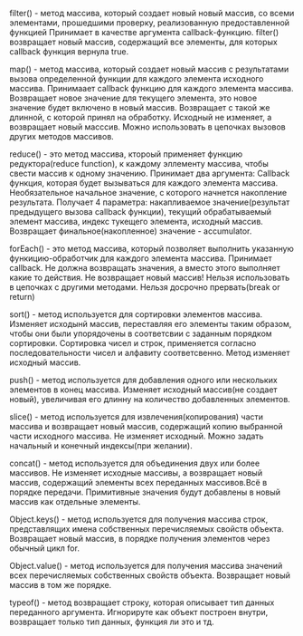 filter() - метод массива, который создает новый новый массив, со всеми элементами, прошедшими проверку, реализованную предоставленной функцией
Принимает в качестве аргумента callback-функцию. filter() возвращает новый массив, содержащий все элементы, для которых callback функция вернула true.

map() - метод массива, который создает новый массив с результатами вызова определенной функции для каждого элемента исходного массива. Принимаает callback функцию для каждого элемента массива.
Возвращает новое значение для текущего элемента, это новое значение будет включено в новый массив. Возвращает с такой же длинной, с которой принял на обработку. Исходный не изменяет, а возвращает новый масссив.
Можно использовать в цепочках вызовов других методов массивов.

reduce() - это метод массива, ктороый применяет функцию редуктора(reduce function), к каждому эллементу массива, чтобы свести массив к одному значению. 
Принимает два аргумента:
Callback функция, которая будет вызываться для каждого элемента массива.
Необязательное начальное значение, с которого начнется накопление результата.
Получает 4 параметра: накапливаемое значение(результат предыдущего вызова callback функции), текущий обрабатываемый элемент массива, индекс тукещего элемента, исходный массив.
Возвращает финальное(накопленное) значение - accumulator.

forEach() - это метод массива, который позволяет выполнить указанную функицию-обработчик для каждого элемента массива. Принимает callback. Не должна возвращать значения, а вместо этого выполняет какие то действия. Не возвращает новый массив!
Нельзя использовать в цепочках с другими методами. Нельзя досрочно прервать(break or return)

sort() - метод используется для сортировки элементов массива. Изменяет исходынй массив, переставляя его элементы таким образом, чтобы они были упорядочены в соответсвии с заданным порядком сортировки. 
Сортировка чисел и строк, применяется согласно последовательности чисел и алфавиту соответсвенно. Метод изменяет исходный массив.

push() - метод используется для добавления одного или нескольких элементов в конец массива. Изменяет исходный массив(не создает новый), увеличивая его длинну на количество добавленных элементов.

slice() - метод используется для извлечения(копирования) части массива и возвращает новый массив, содержащий копию выбранной части исходного массива. Не изменяет исходный. Можно задать начальный и конечный индексы(при желании).

concat() - метод используется для объединения двух или более массивов. Не изменяет исходные массивы, а возвращает новый массив, содержащий элементы всех переданных массивов.Всё в порядке передачи. Примитивные значения будут добавлены в новый массив
как отдельные элементы. 

Object.keys() - метод используется для получения массива строк, представлящих имена собственных перечисляемых свойств объекта. Возвращает новый массив, в порядке получения элементов через обычный цикл for.

Object.value() - метод используется для получения массива значений всех перечисляемых собственных свойств объекта. Возвращает новый массив в том же порядке.

typeof() - метод возвращает строку, которая описывает тип данных переданного аргумента. Игнорируте как объект построен внутри, возвращает только тип данных, функция ли это и тд.
